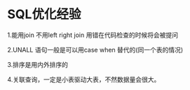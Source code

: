 # SQL优化经验
1.能用join 不用left right join 用错在代码检查的时候将会被提问

2.UNALL 语句一般是可以用case when 替代的(同一个表的情况)

3.排序是用内外排序的

4.关联查询，一定是小表驱动大表，不然数据量会很大。

